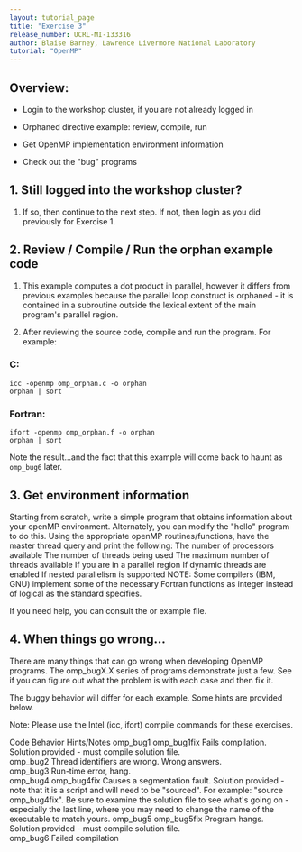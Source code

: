 ```yaml
---
layout: tutorial_page
title: "Exercise 3"
release_number: UCRL-MI-133316
author: Blaise Barney, Lawrence Livermore National Laboratory
tutorial: "OpenMP"
---
```


## Overview:

* Login to the workshop cluster, if you are not already logged in

* Orphaned directive example: review, compile, run

* Get OpenMP implementation environment information

* Check out the "bug" programs

## 1. Still logged into the workshop cluster?
1. If so, then continue to the next step. If not, then login as you did previously for Exercise 1.

## 2. Review / Compile / Run the orphan example code

1. This example computes a dot product in parallel, however it differs from previous examples because the parallel loop construct is orphaned - it is contained in a subroutine outside the lexical extent of the main program's parallel region.

2. After reviewing the source code, compile and run the program. For example:

### C:	
```
icc -openmp omp_orphan.c -o orphan 
orphan | sort
```
### Fortran:	
```
ifort -openmp omp_orphan.f -o orphan
orphan | sort
```

Note the result...and the fact that this example will come back to haunt as `omp_bug6` later.

## 3. Get environment information

Starting from scratch, write a simple program that obtains information about your openMP environment. Alternately, you can modify the "hello" program to do this.
Using the appropriate openMP routines/functions, have the master thread query and print the following:
The number of processors available
The number of threads being used
The maximum number of threads available
If you are in a parallel region
If dynamic threads are enabled
If nested parallelism is supported
NOTE: Some compilers (IBM, GNU) implement some of the necessary Fortran functions as integer instead of logical as the standard specifies.

If you need help, you can consult the  or  example file.

## 4. When things go wrong...
There are many things that can go wrong when developing OpenMP programs. The omp_bugX.X series of programs demonstrate just a few. See if you can figure out what the problem is with each case and then fix it.

The buggy behavior will differ for each example. Some hints are provided below.

Note: Please use the Intel (icc, ifort) compile commands for these exercises.

Code	Behavior	Hints/Notes
omp_bug1 
omp_bug1fix	Fails compilation. Solution provided - must compile solution file.	
omp_bug2	Thread identifiers are wrong. Wrong answers.	
omp_bug3	Run-time error, hang.	
omp_bug4 
omp_bug4fix	Causes a segmentation fault. Solution provided - note that it is a script and will need to be "sourced". For example: "source omp_bug4fix". Be sure to examine the solution file to see what's going on - especially the last line, where you may need to change the name of the executable to match yours.	
omp_bug5 
omp_bug5fix	Program hangs. Solution provided - must compile solution file.	
omp_bug6	Failed compilation	
